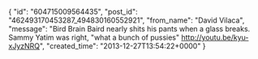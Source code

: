 {
   "id": "604715009564435",
   "post_id": "462493170453287_494830160552921",
   "from_name": "David Vilaca",
   "message": "Bird Brain Baird nearly shits his pants when a glass breaks. Sammy Yatim was right, \"what a bunch of pussies\" http://youtu.be/kyu-xJyzNRQ",
   "created_time": "2013-12-27T13:54:22+0000"
 }
